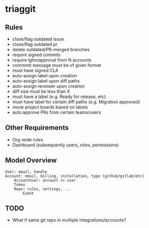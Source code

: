 # triaggit

## Rules

* close/flag outdated issue
* close/flag outdated pr
* delete outdated/PR-merged branches
* require signed commits
* require lgtm/approval from N accounts
* commmit message must be of given format
* must have signed CLA
* auto-assign label upon creation
* auto-assign label upon diff paths
* auto-assign reviewer upon creation
* diff size must be less than X
* must have a label (e.g. Ready for release, etc)
* must have label for certain diff paths (e.g. Migration approved)
* move project boards based on labels
* auto approve PRs from certain teams/users

## Other Requirements

* Org-wide rules
* Dashboard (subsequently users, roles, permissions)

## Model Overview

```
User: email, handle
Account: email, billing, installation, type (github/gitlab/etc)
	AccountUser: account <> user
	Token
	Repo: rules, settings, ...
		Event
```

## TODO

* What if same git repo in multiple integrations/accounts?

